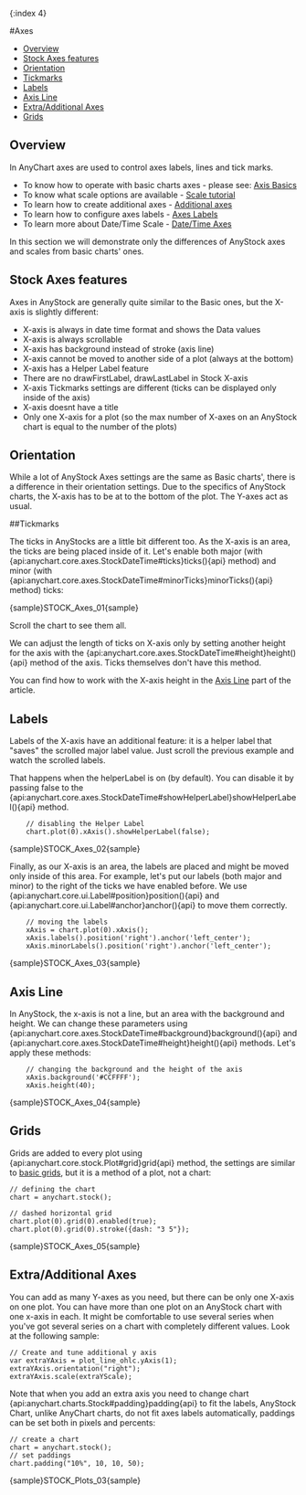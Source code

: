 {:index 4}

#Axes

* [Overview](#overview)
* [Stock Axes features](#stock_axes_features)
* [Orientation](#orientation)
* [Tickmarks](#tickmarks)
* [Labels](#labels)
* [Axis Line](#axis_line)
* [Extra/Additional Axes](#extra/additional_axes)
* [Grids](#grids)

## Overview

In AnyChart axes are used to control axes labels, lines and tick marks.  
  
* To know how to operate with basic charts axes - please see: [Axis Basics](../Axes_and_Grids/Axis_Basics)
* To know what scale options are available - [Scale tutorial](Scales)
* To learn how to create additional axes - [Additional axes](../Axes_and_Grids/Additional_Axes)
* To learn how to configure axes labels - [Axes Labels](../Axes_and_Grids/Axes_Labels_Formatting)
* To learn more about Date/Time Scale - [Date/Time Axes](../Axes_and_Grids/Date_Time_Axes)

In this section we will demonstrate only the differences of AnyStock axes and scales from basic charts' ones.

## Stock Axes features

Axes in AnyStock are generally quite similar to the Basic ones, but the X-axis is slightly different:
* X-axis is always in date time format and shows the Data values
* X-axis is always scrollable
* X-axis has background instead of stroke (axis line)
* X-axis cannot be moved to another side of a plot (always at the bottom)
* X-axis has a Helper Label feature
* There are no drawFirstLabel, drawLastLabel in Stock X-axis
* X-axis Tickmarks settings are different (ticks can be displayed only inside of the axis)
* X-axis doesnt have a title
* Only one X-axis for a plot (so the max number of X-axes on an AnyStock chart is equal to the number of the plots)

## Orientation 

While a lot of AnyStock Axes settings are the same as Basic charts', there is a difference in their orientation settings. Due to the specifics of AnyStock charts, the X-axis has to be at to the bottom of the plot. The Y-axes act as usual.

##Tickmarks

The ticks in AnyStocks are a little bit different too. As the X-axis is an area, the ticks are being placed inside of it. Let's enable both major (with {api:anychart.core.axes.StockDateTime#ticks}ticks(){api} method) and minor (with {api:anychart.core.axes.StockDateTime#minorTicks}minorTicks(){api} method) ticks:

{sample}STOCK\_Axes\_01{sample}

Scroll the chart to see them all.

We can adjust the length of ticks on X-axis only by setting another height for the axis with the {api:anychart.core.axes.StockDateTime#height}height(){api} method of the axis. Ticks themselves don't have this method.

You can find how to work with the X-axis height in the [Axis Line](#axis_line) part of the article.

## Labels

Labels of the X-axis have an additional feature: it is a helper label that "saves" the scrolled major label value. Just scroll the previous example and watch the scrolled labels.

That happens when the helperLabel is on (by default). You can disable it by passing false to the {api:anychart.core.axes.StockDateTime#showHelperLabel}showHelperLabel(){api} method.

```
	// disabling the Helper Label
	chart.plot(0).xAxis().showHelperLabel(false);
```

{sample}STOCK\_Axes\_02{sample}

Finally, as our X-axis is an area, the labels are placed and might be moved only inside of this area. For example, let's put our labels (both major and minor) to the right of the ticks we have enabled before. We use {api:anychart.core.ui.Label#position}position(){api} and {api:anychart.core.ui.Label#anchor}anchor(){api} to move them correctly.

```
	// moving the labels
	xAxis = chart.plot(0).xAxis();
	xAxis.labels().position('right').anchor('left_center');
	xAxis.minorLabels().position('right').anchor('left_center');
```

{sample}STOCK\_Axes\_03{sample}

## Axis Line

In AnyStock, the x-axis is not a line, but an area with the background and height. We can change these parameters using {api:anychart.core.axes.StockDateTime#background}background(){api} and {api:anychart.core.axes.StockDateTime#height}height(){api} methods. Let's apply these methods:

```
	// changing the background and the height of the axis
	xAxis.background('#CCFFFF');
	xAxis.height(40);
```

{sample}STOCK\_Axes\_04{sample}

## Grids

Grids are added to every plot using {api:anychart.core.stock.Plot#grid}grid{api} method, the settings are similar to [basic grids](../Axes_and_Grids/Axis_Basics#grids), but it is a method of a plot, not a chart:

```
// defining the chart 
chart = anychart.stock();

// dashed horizontal grid
chart.plot(0).grid(0).enabled(true);
chart.plot(0).grid(0).stroke({dash: "3 5"});
```
{sample}STOCK\_Axes\_05{sample}

## Extra/Additional Axes

You can add as many Y-axes as you need, but there can be only one X-axis on one plot. You can have more than one plot on an AnyStock chart with one x-axis in each. It might be comfortable to use several series when you've got several series on a chart with completely different values. Look at the following sample:

```
// Create and tune additional y axis
var extraYAxis = plot_line_ohlc.yAxis(1);
extraYAxis.orientation("right");
extraYAxis.scale(extraYScale);
```

Note that when you add an extra axis you need to change chart {api:anychart.charts.Stock#padding}padding{api} to fit the labels, AnyStock Chart, unlike AnyChart charts, do not fit axes labels automatically, paddings can be set both in pixels and percents:

```
// create a chart
chart = anychart.stock();
// set paddings
chart.padding("10%", 10, 10, 50);
```

{sample}STOCK\_Plots\_03{sample}

